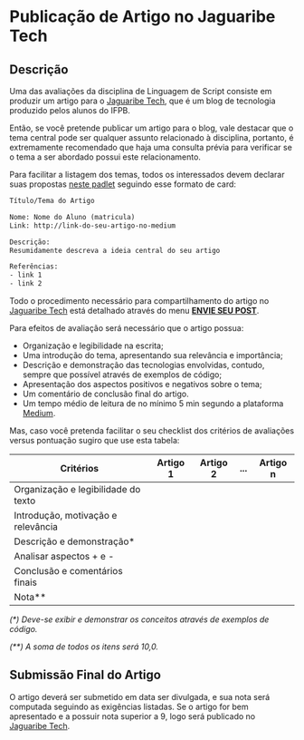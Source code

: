 # Publicação de Artigo no Jaguaribe Tech

## Descrição

Uma das avaliações da disciplina de Linguagem de Script consiste em produzir um artigo para o [Jaguaribe Tech](https://medium.com/jaguaribetech), que é um blog de tecnologia produzido pelos alunos do IFPB.

Então, se você pretende publicar um artigo para o blog, vale destacar que o tema central pode ser qualquer assunto relacionado à disciplina, portanto, é extremamente recomendado que haja uma consulta prévia para verificar se o tema a ser abordado possui este relacionamento.

Para facilitar a listagem dos temas, todos os interessados devem declarar suas propostas [neste padlet](https://padlet.com/lucachaves/blogls20191) seguindo esse formato de card:

```txt
Título/Tema do Artigo

Nome: Nome do Aluno (matricula)
Link: http://link-do-seu-artigo-no-medium

Descrição:
Resumidamente descreva a ideia central do seu artigo

Referências:
- link 1
- link 2
```

Todo o procedimento necessário para compartilhamento do artigo no [Jaguaribe Tech](https://medium.com/jaguaribetech) está detalhado através do menu **[ENVIE SEU POST](https://medium.com/jaguaribetech/publicando-no-jaguaribe-tech-61907efc256c)**.

Para efeitos de avaliação será necessário que o artigo possua:

- Organização e legibilidade na escrita;
- Uma introdução do tema, apresentando sua relevância e importância;
- Descrição e demonstração das tecnologias envolvidas, contudo, sempre que possível através de exemplos de código;
- Apresentação dos aspectos positivos e negativos sobre o tema;
- Um comentário de conclusão final do artigo.
- Um tempo médio de leitura de no mínimo 5 min segundo a plataforma [Medium](https://help.medium.com/hc/en-us/articles/214991667-Read-time).

Mas, caso você pretenda facilitar o seu checklist dos critérios de avaliações versus pontuação sugiro que use esta tabela:

| Critérios                           | Artigo 1 | Artigo 2 | ... | Artigo n |
| ----------------------------------- | -------- | -------- | --- | -------- |
| Organização e legibilidade do texto |          |          |     |
| Introdução, motivação e relevância  |          |          |     |
| Descrição e demonstração\*          |          |          |     |
| Analisar aspectos + e -             |          |          |     |
| Conclusão e comentários finais      |          |          |     |
| Nota\*\*                            |          |          |     |

_(\*) Deve-se exibir e demonstrar os conceitos através de exemplos de código._

_(\*\*) A soma de todos os itens será 10,0._

## Submissão Final do Artigo

O artigo deverá ser submetido em data ser divulgada, e sua nota será computada seguindo as exigências listadas. Se o artigo for bem apresentado e a possuir nota superior a 9, logo será publicado no [Jaguaribe Tech](https://medium.com/jaguaribetech).
